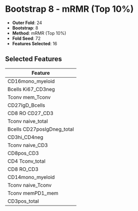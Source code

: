 # Bootstrap 8 - mRMR (Top 10%)

- **Outer Fold**: 24
- **Bootstrap**: 8
- **Method**: mRMR (Top 10%)
- **Fold Seed**: 72
- **Features Selected**: 16

## Selected Features

| Feature |
|---------|
| CD16mono_myeloid |
| Bcells Ki67_CD3neg |
| Tconv mem_Tconv |
| CD27IgD_Bcells |
| CD8 RO CD27_CD3 |
| Tconv naive_total |
| Bcells CD27posIgDneg_total |
| CD3hi_CD4neg |
| Tconv naive_CD3 |
| CD8pos_CD3 |
| CD4 Tconv_total |
| CD8 RO_CD3 |
| CD14mono_myeloid |
| Tconv naive_Tconv |
| Tconv memPD1_mem |
| CD3pos_total |

